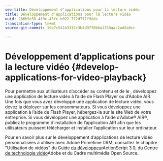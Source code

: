 ```yaml
---
seo-title: Développement d’applications pour la lecture vidéo
title: Développement d’applications pour la lecture vidéo
uuid: 266b9e58-4f0c-45fc-b022-772d777f98de
translation-type: tm+mt
source-git-commit: 19e7c941b3337c3b4d37f0b6a1350aac2ad8a0cc

---
```



# Développement d’applications pour la lecture vidéo {#develop-applications-for-video-playback}

Pour permettre aux utilisateurs d’accéder au contenu et de le , développez une application de lecture vidéo à l’aide de Flash Player ou d’Adobe AIR. Une fois que vous avez développé une application de lecture vidéo, vous devez la déployer sur les consommateurs. Si vous développez une application à l’aide de Flash Player, hébergez-la sur le site Web de votre entreprise. Si vous développez une application à l’aide d’Adobe® AIR®, publiez le programme d’installation de l’application AIR afin que les utilisateurs puissent télécharger et installer l’application sur leur ordinateur.

Pour en savoir plus sur le développement d’applications de lecture vidéo personnalisées à utiliser avec Adobe Primetime DRM, consultez le chapitre &quot;Utilisation de vidéos&quot; du Guide [du développeur](https://help.adobe.com/en_US/as3/dev/WS9936fa0d5984e93b3f4f38ec1272a447844-8000.html)ActionScript 3.0, du Centre [de technologie vidéo](https://www.adobe.com/devnet/video/)Adobe et du Cadre multimédia Open Source.
